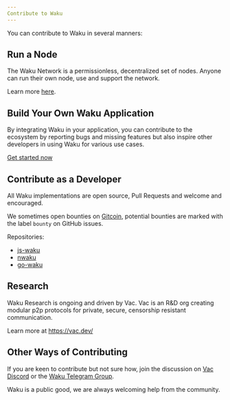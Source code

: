 ```yaml
---
Contribute to Waku
---
```


You can contribute to Waku in several manners:

## Run a Node

The Waku Network is a permissionless, decentralized set of nodes.
Anyone can run their own node, use and support the network.

Learn more [here](/contribute).

## Build Your Own Waku Application

By integrating Waku in your application,
you can contribute to the ecosystem by reporting bugs and missing features
but also inspire other developers in using Waku for various use cases.

[Get started now](/platform)

## Contribute as a Developer

All Waku implementations are open source,
Pull Requests and welcome and encouraged.

We sometimes open bounties on [Gitcoin](https://gitcoin.co/),
potential bounties are marked with the label `bounty` on GitHub issues.

Repositories:

- [js-waku](https://github.com/status-im/js-waku)
- [nwaku](https://github.com/status-im/nwaku)
- [go-waku](https://github.com/status-im/go-waku)

## Research

Waku Research is ongoing and driven by Vac.
Vac is an R&D org creating modular p2p protocols for private, secure, censorship resistant communication.

Learn more at https://vac.dev/

## Other Ways of Contributing

If you are keen to contribute but not sure how,
join the discussion on [Vac Discord](https://discord.gg/j5pGbn7MHZ)
or the [Waku Telegram Group](https://t.me/waku_org).

Waku is a public good, we are always welcoming help from the community.
